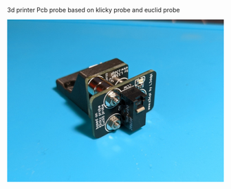 3d printer Pcb probe based on klicky probe and euclid probe 

![pcb_probe_1](https://github.com/engineermechanic89/PCB_PROBE/blob/main/img/PXL_20220821_162833082.jpg)
